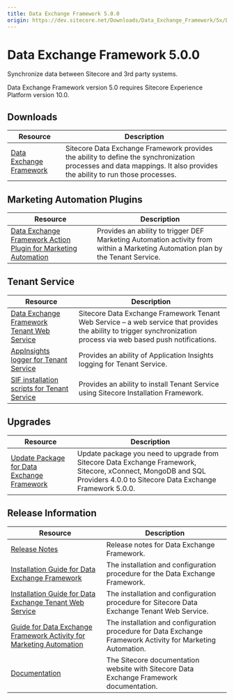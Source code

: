 ```yaml
---
title: Data Exchange Framework 5.0.0
origin: https://dev.sitecore.net/Downloads/Data_Exchange_Framework/5x/Data_Exchange_Framework_500
---
```


# Data Exchange Framework 5.0.0

Synchronize data between Sitecore and 3rd party systems.

  <Alert variant='warning' mb={4}>
    <AlertIcon />
    Data Exchange Framework version 5.0 requires Sitecore Experience Platform version 10.0.
  </Alert>
  

## Downloads

 | Resource | Description |
 | --- | --- |
 | [Data Exchange Framework](https://sitecoredev.azureedge.net/~/media/BD89F623F3134F2186E12EE76B856A28.ashx?date=20200817T121005) | Sitecore Data Exchange Framework provides the ability to define the synchronization processes and data mappings. It also provides the ability to run those processes. |

## Marketing Automation Plugins

 | Resource | Description |
 | --- | --- |
 | [Data Exchange Framework Action Plugin for Marketing Automation](https://sitecoredev.azureedge.net/~/media/6A3FE34B4F2F4050B3C831EB0DB9C8C4.ashx?date=20200817T121113) | Provides an ability to trigger DEF Marketing Automation activity from within a Marketing Automation plan by the Tenant Service. |

## Tenant Service

 | Resource | Description |
 | --- | --- |
 | [Data Exchange Framework Tenant Web Service](https://sitecoredev.azureedge.net/~/media/6E3511461CF843F3A81DF414A39130F8.ashx?date=20200817T121231) | Sitecore Data Exchange Framework Tenant Web Service – a web service that provides the ability to trigger synchronization process via web based push notifications. |
 | [AppInsights logger for Tenant Service](https://sitecoredev.azureedge.net/~/media/243D9267294E4E8892A203537184384D.ashx?date=20200817T121251) | Provides an ability of Application Insights logging for Tenant Service. |
 | [SIF installation scripts for Tenant Service](https://sitecoredev.azureedge.net/~/media/2FEA846D9D26492EA9563999295543B1.ashx?date=20200817T121312) | Provides an ability to install Tenant Service using Sitecore Installation Framework. |

## Upgrades

 | Resource | Description |
 | --- | --- |
 | [Update Package for Data Exchange Framework](https://sitecoredev.azureedge.net/~/media/9D232996A60641A58D600EF6285EAD16.ashx?date=20200817T121429) | Update package you need to upgrade from Sitecore Data Exchange Framework, Sitecore, xConnect, MongoDB and SQL Providers 4.0.0 to Sitecore Data Exchange Framework 5.0.0. |

## Release Information

 | Resource | Description |
 | --- | --- |
 | [Release Notes](/downloads/Data%20Exchange%20Framework/5x/Data%20Exchange%20Framework%20500/Release%20Notes) | Release notes for Data Exchange Framework. |
 | [Installation Guide for Data Exchange Framework](https://sitecoredev.azureedge.net/~/media/261EC747D9FF47648B6733D6B51A68E6.ashx?date=20201117T115351) | The installation and configuration procedure for the Data Exchange Framework. |
 | [Installation Guide for Data Exchange Tenant Web Service](https://sitecoredev.azureedge.net/~/media/40C0D3646206486C85A102634664006E.ashx?date=20200817T123450) | The installation and configuration procedure for Sitecore Data Exchange Tenant Web Service. |
 | [Guide for Data Exchange Framework Activity for Marketing Automation](https://doc.sitecore.com/developers/def/50/data-exchange-framework/en/activity-for-marketing-automation.html) | The installation and configuration procedure for Data Exchange Framework Activity for Marketing Automation. |
 | [Documentation](https://doc.sitecore.com/developers/def/50/data-exchange-framework/en/index-en.html) | The Sitecore documentation website with Sitecore Data Exchange Framework documentation. |